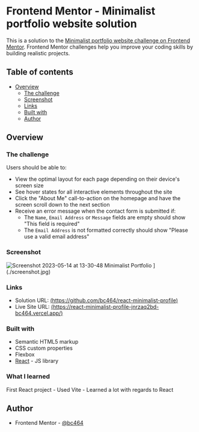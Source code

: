 # Frontend Mentor - Minimalist portfolio website solution

This is a solution to the [Minimalist portfolio website challenge on Frontend Mentor](https://www.frontendmentor.io/challenges/minimalist-portfolio-website-LMy-ZRyiE). Frontend Mentor challenges help you improve your coding skills by building realistic projects. 

## Table of contents

- [Overview](#overview)
  - [The challenge](#the-challenge)
  - [Screenshot](#screenshot)
  - [Links](#links)
  - [Built with](#built-with)
  - [Author](#author)

## Overview

### The challenge

Users should be able to:

- View the optimal layout for each page depending on their device's screen size
- See hover states for all interactive elements throughout the site
- Click the "About Me" call-to-action on the homepage and have the screen scroll down to the next section
- Receive an error message when the contact form is submitted if:
  - The `Name`, `Email Address` or `Message` fields are empty should show "This field is required"
  - The `Email Address` is not formatted correctly should show "Please use a valid email address"

### Screenshot

![Screenshot 2023-05-14 at 13-30-48 Minimalist Portfolio](https://github.com/bc464/react-minimalist-profile/assets/82536545/5d3484a6-8d50-498b-85a5-cf969f1e651d)
](./screenshot.jpg)

### Links

- Solution URL: [(https://github.com/bc464/react-minimalist-profile)](https://your-solution-url.com)
- Live Site URL: [(https://react-minimalist-profile-jnrzaq2bd-bc464.vercel.app/)](https://your-live-site-url.com)

### Built with

- Semantic HTML5 markup
- CSS custom properties
- Flexbox
- [React](https://reactjs.org/) - JS library

### What I learned

First React project - Used Vite - Learned a lot with regards to React

## Author

- Frontend Mentor - [@bc464](https://www.frontendmentor.io/profile/yourusername)
